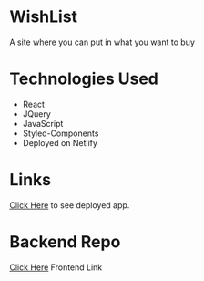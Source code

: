 # WishList
A site where you can put in what you want to buy
# Technologies Used
* React
* JQuery
* JavaScript
* Styled-Components
* Deployed on Netlify

# Links

[Click Here](https://cocky-ritchie-959bdd.netlify.app/) to see deployed app.



# Backend Repo
[Click Here](https://github.com/Thethony/WishListBackend) Frontend Link